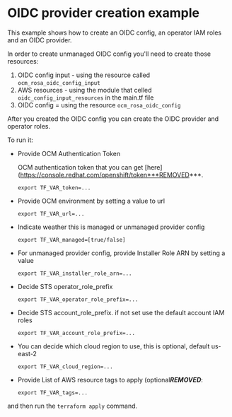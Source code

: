 # OIDC provider creation example

This example shows how to create an OIDC config, an operator IAM roles and an OIDC provider.

In order to create unmanaged OIDC config you'll need to create those resources: 
1. OIDC config input - using the resource called `ocm_rosa_oidc_config_input`
2. AWS resources - using the module that celled `oidc_config_input_resources` in the main.tf file
3. OIDC config = using the resource `ocm_rosa_oidc_config`

After you created the OIDC config you can create the OIDC provider and operator roles.

To run it:

* Provide OCM Authentication Token

  OCM authentication token that you can get [here](https://console.redhat.com/openshift/token***REMOVED***.

    ```
    export TF_VAR_token=...
    ```

* Provide OCM environment by setting a value to url

    ```
    export TF_VAR_url=...
    ```
* Indicate weather this is managed or unmanaged provider config

    ```
    export TF_VAR_managed=[true/false]
    ```
* For unmanaged provider config, provide Installer Role ARN by setting a value 

    ```
    export TF_VAR_installer_role_arn=...
    ```

* Decide STS operator_role_prefix

    ```
    export TF_VAR_operator_role_prefix=...
    ```

* Decide STS account_role_prefix. if not set use the default account IAM roles

    ```
    export TF_VAR_account_role_prefix=...
    ```
* You can decide which cloud region to use, this is optional, default us-east-2
    ```
    export TF_VAR_cloud_region=...
    ```

* Provide List of AWS resource tags to apply (optional***REMOVED***:
    ```
    export TF_VAR_tags=...
    ```

and then run the `terraform apply` command.
